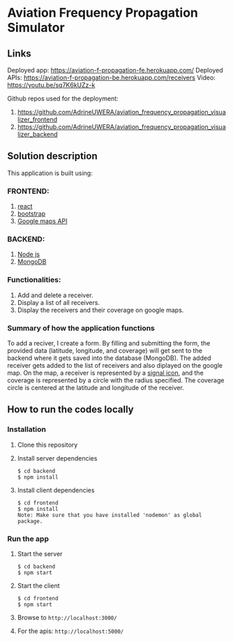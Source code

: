 # Aviation Frequency Propagation Simulator

## Links

Deployed app: https://aviation-f-propagation-fe.herokuapp.com/
Deployed APIs: https://aviation-f-propagation-be.herokuapp.com/receivers
Video: https://youtu.be/sq7K6kUZz-k

Github repos used for the deployment:
1. https://github.com/AdrineUWERA/aviation_frequency_propagation_visualizer_frontend
2. https://github.com/AdrineUWERA/aviation_frequency_propagation_visualizer_backend


## Solution description

This application is built using:

### FRONTEND:
 1. [react](https://reactjs.org/docs/getting-started.html) 
 2. [bootstrap](https://www.bing.com/search?q=bootstrap+documentation&qs=n&form=QBRE&sp=-1&pq=bootstra+documentation&sc=8-22&sk=&cvid=99EE175C3F7C4E84895053AE3D03E467) 
 3. [Google maps API](https://www.bing.com/search?q=google+maps+api&qs=n&form=QBRE&sp=-1&pq=&sc=0-0&sk=&cvid=CFA6A224C25A4BB4A143C0D0EEFBB4F6) 

### BACKEND:

1. [Node js](https://nodejs.org/en/docs/)
2. [MongoDB](https://www.mongodb.com/atlas)


### Functionalities:

1. Add and delete a receiver.
2. Display a list of all receivers.
3. Display the receivers and their coverage on google maps.


### Summary of how the application functions
To add a reciver, I create a form. By filling and submitting the form, the provided data (latitude, longitude, and coverage) will get sent to the backend where it gets saved into the database (MongoDB). The added receiver gets added to the list of receivers and also diplayed on the google map. On the map, a receiver is represented by a [signal icon](https://www.bing.com/images/search?view=detailV2&ccid=G2ObvHXO&id=2B6464208FB4D7BC6E4B8DC3E93E3E9622DF2182&thid=OIP.G2ObvHXOE6trXvQlPRvMbwHaHZ&mediaurl=https%3a%2f%2fcdn.onlinewebfonts.com%2fsvg%2fimg_440933.png&cdnurl=https%3a%2f%2fth.bing.com%2fth%2fid%2fR.1b639bbc75ce13ab6b5ef4253d1bcc6f%3frik%3dgiHfIpY%252bPunDjQ%26pid%3dImgRaw%26r%3d0&exph=978&expw=980&q=signal+icon&simid=608039366551471203&FORM=IRPRST&ck=520963241A3DC6CA9383009308A348E1&selectedIndex=0&ajaxhist=0&ajaxserp=0), and the coverage is represented by a circle with the radius specified. The coverage circle is centered at the latitude and longitude of the receiver.

## How to run the codes locally

### Installation

1. Clone this repository

2. Install server dependencies
    ```
    $ cd backend
    $ npm install
    ```

3. Install client dependencies
    ```
    $ cd frontend
    $ npm install
    Note: Make sure that you have installed 'nodemon' as global package.
    ```

### Run the app

1. Start the server
    ```
    $ cd backend
    $ npm start
    ```

2. Start the client
    ```
    $ cd frontend
    $ npm start
    ```

3. Browse to `http://localhost:3000/`
4. For the apis: `http://localhost:5000/`

